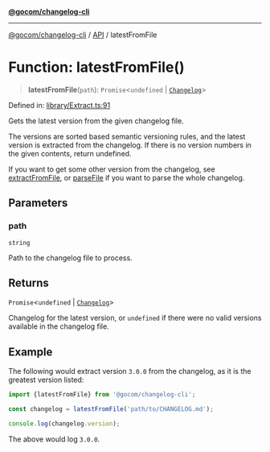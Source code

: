 [**@gocom/changelog-cli**](../README.md)

***

[@gocom/changelog-cli](../README.md) / [API](../Public/API.md) / latestFromFile

# Function: latestFromFile()

> **latestFromFile**(`path`): `Promise`\<`undefined` \| [`Changelog`](https://github.com/gocom/changelog)\>

Defined in: [library/Extract.ts:91](https://github.com/gocom/changelog-cli/blob/a1f8fb6ed86b8e95e5ac513f134dc91e5ab7de3d/src/library/Extract.ts#L91)

Gets the latest version from the given changelog file.

The versions are sorted based semantic versioning rules, and the latest version is
extracted from the changelog. If there is no version numbers in the given
contents, return undefined.

If you want to get some other version from the changelog, see [extractFromFile](API.extractFromFile.md), or [parseFile](API.parseFile.md) if
you want to parse the whole changelog.

## Parameters

### path

`string`

Path to the changelog file to process.

## Returns

`Promise`\<`undefined` \| [`Changelog`](https://github.com/gocom/changelog)\>

Changelog for the latest version, or `undefined` if there were no valid versions
available in the changelog file.

## Example

The following would extract version `3.0.0` from the changelog, as it is the greatest version listed:
```ts
import {latestFromFile} from '@gocom/changelog-cli';

const changelog = latestFromFile('path/to/CHANGELOG.md');

console.log(changelog.version);
```
The above would log `3.0.0`.
